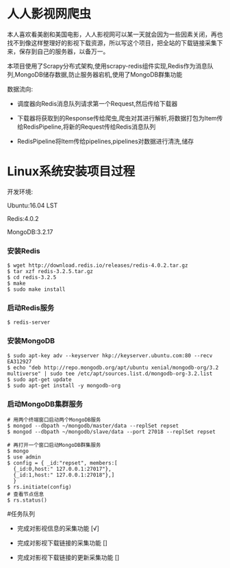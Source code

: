 # 人人影视网爬虫

本人喜欢看美剧和美国电影，人人影视网可以某一天就会因为一些因素关闭，再也找不到像这样整理好的影视下载资源，所以写这个项目，把全站的下载链接采集下来，保存到自己的服务器，以备万一。

本项目使用了Scrapy分布式架构,使用scrapy-redis组件实现,Redis作为消息队列,MongoDB储存数据,防止服务器宕机,使用了MongoDB群集功能

数据流向:

- 调度器向Redis消息队列请求第一个Request,然后传给下载器

- 下载器将获取到的Response传给爬虫,爬虫对其进行解析,将数据打包为Item传给RedisPipeline,将新的Request传给Redis消息队列

- RedisPipeline将Item传给pipelines,pipelines对数据进行清洗,储存

# Linux系统安装项目过程

开发环境:

Ubuntu:16.04 LST

Redis:4.0.2

MongoDB:3.2.17

### 安装Redis

```
$ wget http://download.redis.io/releases/redis-4.0.2.tar.gz
$ tar xzf redis-3.2.5.tar.gz
$ cd redis-3.2.5
$ make
$ sudo make install
```

### 启动Redis服务

```
$ redis-server
```

### 安装MongoDB

```
$ sudo apt-key adv --keyserver hkp://keyserver.ubuntu.com:80 --recv EA312927
$ echo "deb http://repo.mongodb.org/apt/ubuntu xenial/mongodb-org/3.2 multiverse" | sudo tee /etc/apt/sources.list.d/mongodb-org-3.2.list
$ sudo apt-get update
$ sudo apt-get install -y mongodb-org
```

### 启动MongoDB集群服务

```
# 用两个终端窗口启动两个MongoDB服务
$ mongod --dbpath ~/mongodb/master/data --replSet repset
$ mongod --dbpath ~/mongodb/slave/data --port 27018 --replSet repset

# 再打开一个窗口启动MongoDB群集服务
$ mongo
$ use admin
$ config = { _id:"repset", members:[
  {_id:0,host:" 127.0.0.1:27017"},
  {_id:1,host:" 127.0.0.1:27018"},]
  }
$ rs.initiate(config)
# 查看节点信息
$ rs.status()
```

#任务队列

- 完成对影视信息的采集功能 [√]

- 完成对影视下载链接的采集功能 []

- 完成对影视下载链接的更新采集功能 []
